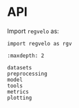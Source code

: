# API

Import `regvelo` as:

```
import regvelo as rgv
```

```{toctree}
:maxdepth: 2

datasets
preprocessing
model
tools
metrics
plotting
```